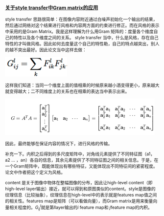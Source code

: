 ### [关于style transfer中Gram matrix的应用](https://www.zhihu.com/question/49805962/answer/157003898)

style transfer 思路很简单：在图像内容附近通过白噪声初始化一个输出的结果，然后通过网络对这个结果进行风格和内容两方面的约束进行修正。而在风格的表示中采用的是Gram Matrix。我是这样理解为什么用Gram 矩阵的：度量各个维度自己的特性以及各个维度之间的关系。  style transfer 当中，什么是风格，存在自己特性的才叫做风格。因此如何去度量这个自己的特性勒，自己的特点越突出，别人的越不突出最好。因此论文当中这样去做：

![fumula1](https://github.com/lymanzhang/DeepLearning2017/blob/master/StyleTransfer/Gram_matrix/01.png)

这样我们知道：当同一个维度上面的值相乘的时候原来越小酒变得更小，原来越大就变得越大；二不同维度上的关系也在相乘的表达当中表示出来。

![fumula2](https://github.com/lymanzhang/DeepLearning2017/blob/master/StyleTransfer/Gram_matrix/02.png)

因此，最终能够在保证内容的情况下，进行风格的传输。

补充一下。内积之后得到的多尺度矩阵中，对角线元素提供了不同特征图（a1，a2 ... ，an）各自的信息，其余元素提供了不同特征图之间的相关信息。于是，在一个Gram矩阵中，既能体现出有哪些特征，又能体现出不同特征间的紧密程度。论文中作者把这个定义为风格。

content 是关于图像中物体在整幅图像的分布，因此让high-level content（即high-level layer输出）接近，就可以得到和原图类似的content。style是图像的纹理信息（比较抽象），纹理信息在high-level中的表示就是features map值之间的相关性。features map是矩阵（可以看做向量），而Gram matrix是用来衡量向量相关程度的。$G_{ij}^l$就是第$l$layer输出的$i$ feature map和 $j$feature map的内积。

